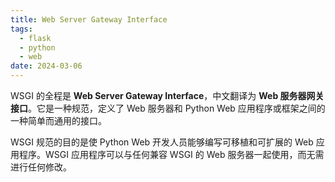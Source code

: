 ```yaml
---
title: Web Server Gateway Interface
tags:
  - flask
  - python
  - web
date: 2024-03-06
---
```

WSGI 的全程是 **Web Server Gateway Interface**，中文翻译为 **Web 服务器网关接口**。它是一种规范，定义了 Web 服务器和 Python Web 应用程序或框架之间的一种简单而通用的接口。

WSGI 规范的目的是使 Python Web 开发人员能够编写可移植和可扩展的 Web 应用程序。WSGI 应用程序可以与任何兼容 WSGI 的 Web 服务器一起使用，而无需进行任何修改。

